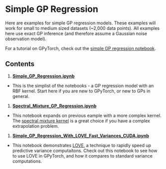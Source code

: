 # Simple GP Regression

Here are examples for simple GP regression models.
These examples will work for small to medium sized datasets (~2,000 data points).
All examples here use exact GP inference (and therefore assume a Gaussian noise observation model).

For a tutorial on GPyTorch, check out the [simple GP regression notebook](./Simple_GP_Regression.ipynb).


## Contents
1. **[Simple_GP_Regression.ipynb](./Simple_GP_Regression.ipynb)**
  - This is the simplist of the notebooks - a GP regression model with an RBF kernel. Start here if you are new to GPyTorch, or new to GPs in general.

1. **[Spectral_Mixture_GP_Regression.ipynb](./Spectral_Mixture_GP_Regression.ipynb)**
  - This notebook expands on previous eample with a more complex kernel.
    The [spectral mixture kernel](https://arxiv.org/pdf/1302.4245.pdf) is a great choice if you have a complex extrapolation problem.

1. **[Simple_GP_Regression_With_LOVE_Fast_Variances_CUDA.ipynb](./Simple_GP_Regression_With_LOVE_Fast_Variances_CUDA.ipynb)**
  - This notebook demonstrates [LOVE](https://arxiv.org/pdf/1803.06058.pdf), a technique to rapidly speed up predictive variance computaitons.
    Check out this notebook to see how to use LOVE in GPyTorch, and how it compares to standard variance computations.
